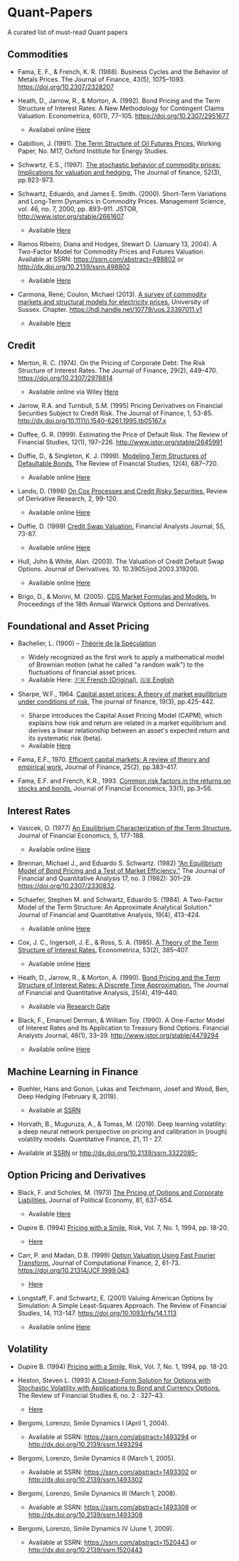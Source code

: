 # Quant-Papers
A curated list of must-read Quant papers

## Commodities

- Fama, E. F., & French, K. R. (1988). Business Cycles and the Behavior of Metals Prices. The Journal of Finance, 43(5), 1075–1093. https://doi.org/10.2307/2328207

- Heath, D., Jarrow, R., & Morton, A. (1992). Bond Pricing and the Term Structure of Interest Rates: A New Methodology for Contingent Claims Valuation. Econometrica, 60(1), 77–105. https://doi.org/10.2307/2951677
  - Availabel online [Here](http://efinance.org.cn/cn/FEshuo/Bond%20Pricing%20and%20the%20Term%20Structure%20of%20Interest%20Rates%20A%20New%20Methodology%20for%20Contingent%20Claims%20Valuation1992.pdf) 

- Gabillion, J. (1991). [The Term Structure of Oil Futures Prices.](https://www.oxfordenergy.org/wpcms/wp-content/uploads/2010/11/WPM17-TheTermStructureofOilFuturesPrices-JGabillon-1991.pdf) Working Paper, No. M17, Oxford Institute for Energy Studies.

- Schwartz, E.S., (1997). [The stochastic behavior of commodity prices: Implications for valuation and hedging.](https://roycheng.cn/files/papers/paper_schwartz_1997.pdf) The Journal of finance, 52(3), pp.923-973.

  
- Schwartz, Eduardo, and James E. Smith. (2000). Short-Term Variations and Long-Term Dynamics in Commodity Prices. Management Science, vol. 46, no. 7, 2000, pp. 893–911. JSTOR, http://www.jstor.org/stable/2661607.
  - Available [Here](https://www.anderson.ucla.edu/faculty/eduardo.schwartz/articles/72.pdf)


- Ramos Ribeiro, Diana and Hodges, Stewart D. (January 13, 2004). A Two-Factor Model for Commodity Prices and Futures Valuation. Available at SSRN: https://ssrn.com/abstract=498802 or http://dx.doi.org/10.2139/ssrn.498802
  - Available [Here](https://warwick.ac.uk/fac/soc/wbs/subjects/finance/research/wpaperseries/2004/04-205.pdf)
 
- Carmona, René; Coulon, Michael (2013). [A survey of commodity markets and structural models for electricity prices.](https://link.springer.com/chapter/10.1007/978-1-4614-7248-3_2) University of Sussex. Chapter. https://hdl.handle.net/10779/uos.23397011.v1
  - Available [Here](https://carmona.princeton.edu/sites/g/files/toruqf5466/files/documents/ElecSurvey7.pdf)


## Credit

- Merton, R. C. (1974). On the Pricing of Corporate Debt: The Risk Structure of Interest Rates. The Journal of Finance, 29(2), 449–470. https://doi.org/10.2307/2978814
  - Available online via Wiley [Here](https://onlinelibrary.wiley.com/doi/10.1111/j.1540-6261.1974.tb03058.x)

- Jarrow, R.A. and Turnbull, S.M. (1995) Pricing Derivatives on Financial Securities Subject to Credit Risk. The Journal of Finance, 1, 53-85.
http://dx.doi.org/10.1111/j.1540-6261.1995.tb05167.x

- Duffee, G. R. (1999). Estimating the Price of Default Risk. The Review of Financial Studies, 12(1), 197–226. http://www.jstor.org/stable/2645991

- Duffie, D., & Singleton, K. J. (1999). [Modeling Term Structures of Defaultable Bonds.](http://www.jstor.org/stable/2645962) The Review of Financial Studies, 12(4), 687–720. 
  - Available online [Here](https://web.stanford.edu/~duffie/ds.pdf)
 
- Lando, D. (1998) [On Cox Processes and Credit Risky Securities.](http://dx.doi.org/10.1007/BF01531332) Review of Derivative Research, 2, 99-120.
  - Available online [Here](https://globalriskguard.com/resources/fideriv/lando_cox.pdf)

- Duffie, D. (1999) [Credit Swap Valuation.](https://doi.org/10.2469/faj.v55.n1.2243) Financial Analysts Journal, 55, 73-87.
  - Available online [Here](https://www.darrellduffie.com/uploads/1/4/8/0/148007615/duffiecreditswapvaluation1999.pdf)
 
- Hull, John & White, Alan. (2003). The Valuation of Credit Default Swap Options. Journal of Derivatives. 10. 10.3905/jod.2003.319200.
  - Available online [Here](https://www-2.rotman.utoronto.ca/~hull/downloadablepublications/HullWhiteCDSoptionspaper.pdf)

- Brigo, D., & Morini, M. (2005). [CDS Market Formulas and Models.](https://www.ma.imperial.ac.uk/~dbrigo/cdsmktfor.pdf) In Proceedings of the 18th Annual Warwick Options and Derivatives.


## Foundational and Asset Pricing

- Bachelier, L. (1900) – [Théorie de la Spéculation](https://www.investmenttheory.org/uploads/3/4/8/2/34825752/emhbachelier.pdf)
  - Widely recognized as the first work to apply a mathematical model of Brownian motion (what he called "a random walk") to the fluctuations of financial asset prices.
  - Available Here: [🇫🇷 French (Original)](https://www.ma.imperial.ac.uk/~ajacquie/IC_AMDP/IC_AMDP_Docs/Literature/Bachelier_Thesis.pdf), [🇬🇧 English](https://www.investmenttheory.org/uploads/3/4/8/2/34825752/emhbachelier.pdf)

- Sharpe, W.F., 1964. [Capital asset prices: A theory of market equilibrium under conditions of risk.](https://onlinelibrary.wiley.com/doi/10.1111/j.1540-6261.1964.tb02865.x) The journal of finance, 19(3), pp.425-442.
  - Sharpe introduces the Capital Asset Pricing Model (CAPM), which explains how risk and return are related in a market equilibrium and derives a linear relationship between an asset's expected return and its systematic risk (beta).
  - Available [Here](https://psc.ky.gov/pscecf/2012-00221/rateintervention@ag.ky.gov/10252012f/sharpe_-_capm.pdf)
 
- Fama, E.F., 1970. [Efficient capital markets: A review of theory and empirical work.](https://www.jstor.org/stable/2325486) Journal of Finance, 25(2), pp.383–417.

- Fama, E.F. and French, K.R., 1993. [Common risk factors in the returns on stocks and bonds.](https://econpapers.repec.org/article/eeejfinec/v_3a33_3ay_3a1993_3ai_3a1_3ap_3a3-56.htm) Journal of Financial Economics, 33(1), pp.3–56.


## Interest Rates

- Vasicek, O. (1977) [An Equilibrium Characterization of the Term Structure.](http://dx.doi.org/10.1016/0304-405X(77)90016-2) Journal of Financial Economics, 5, 177-188.
  - Available online [Here](https://citeseerx.ist.psu.edu/document?repid=rep1&type=pdf&doi=20770fed49a02e9b5a3ed44160739850ba94f777)

- Brennan, Michael J., and Eduardo S. Schwartz. (1982) [“An Equilibrium Model of Bond Pricing and a Test of Market Efficiency.”](http://efinance.org.cn/cn/FEshuo/170301%20%20%20%20%20An%20Equilibrium%20Model%20of%20Bond%20Pricing%20and%20a%20Test%20of%20Market%20Efficiency,%20pp.%20301-329.pdf) The Journal of Financial and Quantitative Analysis 17, no. 3 (1982): 301–29. https://doi.org/10.2307/2330832.

- Schaefer, Stephen M. and Schwartz, Eduardo S. (1984).  A Two-Factor Model of the Term Structure: An Approximate Analytical Solution." Journal of Financial and Quantitative Analysis, 19(4), 413-424.
  - Available online [Here](https://www.anderson.ucla.edu/documents/areas/fac/finance/22.pdf) 

- Cox, J. C., Ingersoll, J. E., & Ross, S. A. (1985). [A Theory of the Term Structure of Interest Rates.](https://doi.org/10.2307/1911242) Econometrica, 53(2), 385–407.
  - Available online [Here](https://pages.stern.nyu.edu/~dbackus/BCZ/discrete_time/CIR_Econometrica_85.pdf)

- Heath, D., Jarrow, R., & Morton, A. (1990). [Bond Pricing and the Term Structure of Interest Rates: A Discrete Time Approximation.](https://doi.org/10.2307/2331009) The Journal of Financial and Quantitative Analysis, 25(4), 419–440. 
  - Available via [Research Gate](https://www.researchgate.net/publication/227356293_Bond_Pricing_and_the_Term_Structure_of_Interest_Rates_A_Discrete_Time_Approximation?__cf_chl_tk=ygY5gWBn4RZTNIuWMXI6jCEUje5Dyn9x1yXqOkbR3W0-1754853005-1.0.1.1-kKzNccgfQq4nP_ND67HF.auZUZzjjcHcByS.uDhRuns)
 
- Black, F., Emanuel Derman, & William Toy. (1990). A One-Factor Model of Interest Rates and Its Application to Treasury Bond Options. Financial Analysts Journal, 46(1), 33–39. http://www.jstor.org/stable/4479294
  - Available online [Here](http://marshallinside.usc.edu/dietrich/FAJ-1990-BlackDermanToy-OneFactor.pdf)  





## Machine Learning in Finance

- Buehler, Hans and Gonon, Lukas and Teichmann, Josef and Wood, Ben, Deep Hedging (February 8, 2018).
  - Available at [SSRN](https://ssrn.com/abstract=3120710)
 
- Horvath, B., Muguruza, A., & Tomas, M. (2019). Deep learning volatility: a deep neural network perspective on pricing and calibration in (rough) volatility models. Quantitative Finance, 21, 11 - 27.
 - Available at [SSRN](https://ssrn.com/abstract=3322085) or http://dx.doi.org/10.2139/ssrn.3322085-   


## Option Pricing and Derivatives

- Black, F. and Scholes, M. (1973) [The Pricing of Options and Corporate Liabilities.](https://www.jstor.org/stable/1831029) Journal of Political Economy, 81, 637-654.
  - Available [Here](https://www.worldscientific.com/doi/epdf/10.1142/9789814759588_0001)
 
- Dupire B. (1994) [Pricing with a Smile](https://www.semanticscholar.org/paper/Pricing-with-a-Smile-Dupire/03798655e555ca39ed845e4399f745b3d0d11681), Risk, Vol. 7, No. 1, 1994, pp. 18-20.
  - [Here](https://www.scribd.com/document/233977103/pricing-with-smile) 

- Carr, P. and Madan, D.B. (1999) [Option Valuation Using Fast Fourier Transform.](https://www.risk.net/journal-of-computational-finance/2160495/option-valuation-using-the-fast-fourier-transform) Journal of Computational Finance, 2, 61-73. https://doi.org/10.21314/JCF.1999.043
  - [Here](https://www.ma.imperial.ac.uk/~ajacquie/IC_Num_Methods/IC_Num_Methods_Docs/Literature/CarrMadan.pdf)

- Longstaff, F. and Schwartz, E. (2001) Valuing American Options by Simulation: A Simple Least-Squares Approach. The Review of Financial Studies, 14, 113-147. https://doi.org/10.1093/rfs/14.1.113
  - Available online [Here](https://people.math.ethz.ch/~hjfurrer/teaching/LongstaffSchwartzAmericanOptionsLeastSquareMonteCarlo.pdf)

## Volatility

- Dupire B. (1994) [Pricing with a Smile](https://www.semanticscholar.org/paper/Pricing-with-a-Smile-Dupire/03798655e555ca39ed845e4399f745b3d0d11681), Risk, Vol. 7, No. 1, 1994, pp. 18-20.

- Heston, Steven L. (1993) [A Closed-Form Solution for Options with Stochastic Volatility with Applications to Bond and Currency Options.](http://www.jstor.org/stable/2962057.) The Review of Financial Studies 6, no. 2 : 327–43.
  - [Here](https://www.ma.imperial.ac.uk/~ajacquie/IC_Num_Methods/IC_Num_Methods_Docs/Literature/Heston.pdf) 


- Bergomi, Lorenzo, Smile Dynamics I (April 1, 2004).
  - Available at SSRN: https://ssrn.com/abstract=1493294 or http://dx.doi.org/10.2139/ssrn.1493294
    
- Bergomi, Lorenzo, Smile Dynamics II (March 1, 2005).
  - Available at SSRN: https://ssrn.com/abstract=1493302 or http://dx.doi.org/10.2139/ssrn.1493302
    
- Bergomi, Lorenzo, Smile Dynamics III (March 1, 2008).
  - Available at SSRN: https://ssrn.com/abstract=1493308 or http://dx.doi.org/10.2139/ssrn.1493308
    
- Bergomi, Lorenzo, Smile Dynamics IV (June 1, 2009).
  - Available at SSRN: https://ssrn.com/abstract=1520443 or http://dx.doi.org/10.2139/ssrn.1520443
